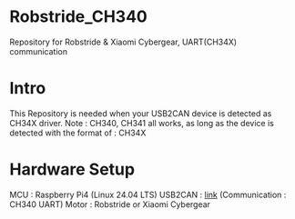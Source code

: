 # Robstride_CH340
Repository for Robstride &amp; Xiaomi Cybergear, UART(CH34X) communication 


# Intro
This Repository is needed when your USB2CAN device is detected as CH34X driver. 
Note : CH340, CH341 all works, as long as the device is detected with the format of : CH34X


# Hardware Setup
MCU : Raspberry Pi4 (Linux 24.04 LTS)
USB2CAN : [link](https://www.aliexpress.us/item/1005004296661528.html?gatewayAdapt=4itemAdapt) (Communication : CH340 UART)
Motor : Robstride or Xiaomi Cybergear
